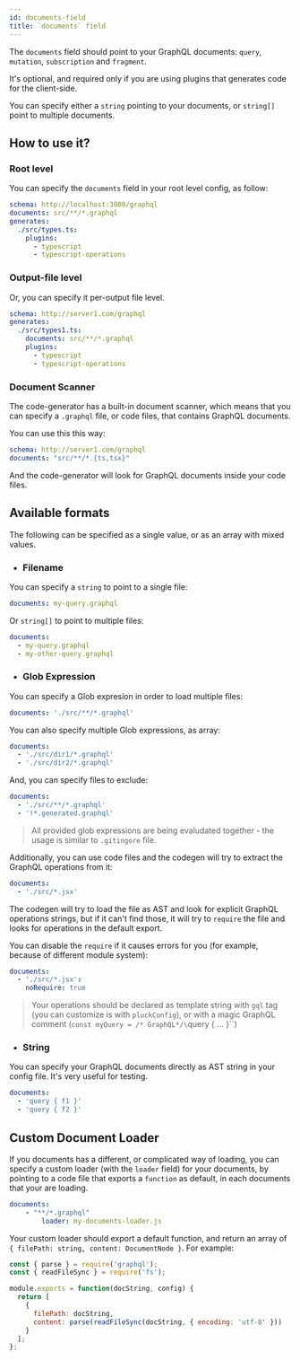 ```yaml
---
id: documents-field
title: `documents` field
---
```


The `documents` field should point to your GraphQL documents: `query`, `mutation`, `subscription` and `fragment`.

It's optional, and required only if you are using plugins that generates code for the client-side.

You can specify either a `string` pointing to your documents, or `string[]` point to multiple documents.

## How to use it?

### Root level

You can specify the `documents` field in your root level config, as follow:

```yml
schema: http://localhost:3000/graphql
documents: src/**/*.graphql
generates:
  ./src/types.ts:
    plugins:
      - typescript
      - typescript-operations
```

### Output-file level

Or, you can specify it per-output file level.

```yml
schema: http://server1.com/graphql
generates:
  ./src/types1.ts:
    documents: src/**/*.graphql
    plugins:
      - typescript
      - typescript-operations
```

### Document Scanner

The code-generator has a built-in document scanner, which means that you can specify a `.graphql` file, or code files, that contains GraphQL documents.

You can use this this way:

```yml
schema: http://server1.com/graphql
documents: "src/**/*.{ts,tsx}"
```

And the code-generator will look for GraphQL documents inside your code files.

## Available formats

The following can be specified as a single value, or as an array with mixed values.

- ### Filename

You can specify a `string` to point to a single file:

```yml
documents: my-query.graphql
```

Or `string[]` to point to multiple files:

```yml
documents:
  - my-query.graphql
  - my-other-query.graphql
```

- ### Glob Expression

You can specify a Glob expresion in order to load multiple files:

```yml
documents: './src/**/*.graphql'
```

You can also specify multiple Glob expressions, as array:

```yml
documents:
  - './src/dir1/*.graphql'
  - './src/dir2/*.graphql'
```

And, you can specify files to exclude: 

```yml
documents:
  - './src/**/*.graphql'
  - '!*.generated.graphql'
```

> All provided glob expressions are being evaludated together - the usage is similar to `.gitingore` file.

Additionally, you can use code files and the codegen will try to extract the GraphQL operations from it:

```yml
documents:
  - './src/*.jsx'
```

The codegen will try to load the file as AST and look for explicit GraphQL operations strings, but if it can't find those, it will try to `require` the file and looks for operations in the default export.

You can disable the `require` if it causes errors for you (for example, because of different module system):

```yml
documents:
  - './src/*.jsx':
    noRequire: true
```

> Your operations should be declared as template string with `gql` tag (you can customize is with `pluckConfig`), or with a magic GraphQL comment (`const myQuery = /* GraphQL*/\`query { ... }\``)

- ### String

You can specify your GraphQL documents directly as AST string in your config file. It's very useful for testing.

```yml
documents:
  - 'query { f1 }'
  - 'query { f2 }'
```

## Custom Document Loader

If you documents has a different, or complicated way of loading, you can specify a custom loader (with the `loader` field) for your documents, by pointing to a code file that exports a `function` as default, in each documents that your are loading.

```yml
documents:
    - "**/*.graphql"
        loader: my-documents-loader.js
```

Your custom loader should export a default function, and return an array of `{ filePath: string, content: DocumentNode }`. For example:

```js
const { parse } = require('graphql');
const { readFileSync } = require('fs');

module.exports = function(docString, config) {
  return [
    {
      filePath: docString,
      content: parse(readFileSync(docString, { encoding: 'utf-8' }))
    }
  ];
};
```
